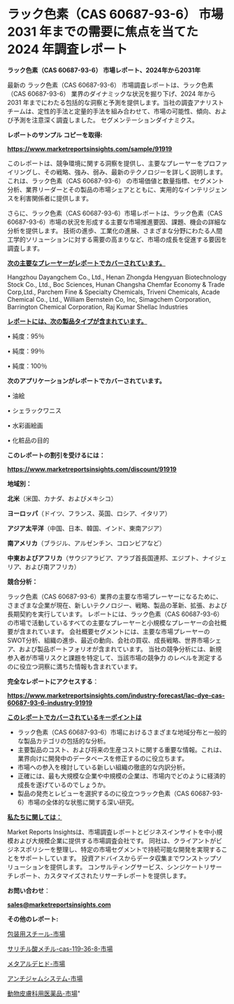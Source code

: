 # ラック色素（CAS 60687-93-6） 市場 2031 年までの需要に焦点を当てた 2024 年調査レポート

<strong>ラック色素（CAS 60687-93-6） 市場レポート、2024年から2031年</strong>

最新の ラック色素（CAS 60687-93-6） 市場調査レポートは、ラック色素（CAS 60687-93-6） 業界のダイナミックな状況を掘り下げ、2024 年から 2031 年までにわたる包括的な洞察と予測を提供します。当社の調査アナリスト チームは、定性的手法と定量的手法を組み合わせて、市場の可能性、傾向、および予測を注意深く調査しました。 セグメンテーションダイナミクス。



<strong>レポートのサンプル コピーを取得:</strong> <a href=https://www.marketreportsinsights.com/sample/91919>

<strong><u>https://www.marketreportsinsights.com/sample/91919</u></strong></a>

このレポートは、競争環境に関する洞察を提供し、主要なプレーヤーをプロファイリングし、その戦略、強み、弱み、最新のテクノロジーを詳しく説明します。 これは、ラック色素（CAS 60687-93-6） の市場価値と数量指標、セグメント分析、業界リーダーとその製品の市場シェアとともに、実用的なインテリジェンスを利害関係者に提供します。

さらに、ラック色素（CAS 60687-93-6）市場レポートは、ラック色素（CAS 60687-93-6）市場の状況を形成する主要な市場推進要因、課題、機会の詳細な分析を提供します。 技術の進歩、工業化の進展、さまざまな分野にわたる人間工学的ソリューションに対する需要の高まりなど、市場の成長を促進する要因を調査します。



<strong><u>次の主要なプレーヤーがレポートでカバーされています。</u></strong>

Hangzhou Dayangchem Co., Ltd., Henan Zhongda Hengyuan Biotechnology Stock Co., Ltd., Boc Sciences, Hunan Changsha Chemfar Economy & Trade Corp,Ltd., Parchem Fine & Specialty Chemicals, Triveni Chemicals, Acade Chemical Co., Ltd., William Bernstein Co, Inc, Simagchem Corporation, Barrington Chemical Corporation, Raj Kumar Shellac Industries



<strong><u><b>レポートには、次の製品タイプが含まれています。</b></u></strong>

• 純度：95％

• 純度：99％

• 純度：100％



<strong><b>次のアプリケーションがレポートでカバーされています。</b></strong>

• 油絵

• シェラックワニス

• 水彩画絵画

• 化粧品の目的



<strong><b>このレポートの割引を受けるには：</b></strong><a href=https://www.marketreportsinsights.com/discount/91919>

<strong><u>https://www.marketreportsinsights.com/discount/91919</u></strong></a>



<strong>地域別：</strong>



<strong>北米</strong>（米国、カナダ、およびメキシコ）



<strong>ヨーロッパ</strong>（ドイツ、フランス、英国、ロシア、イタリア）



<strong>アジア太平洋</strong>（中国、日本、韓国、インド、東南アジア）



<strong>南アメリカ</strong>（ブラジル、アルゼンチン、コロンビアなど）



<strong>中東およびアフリカ</strong>（サウジアラビア、アラブ首長国連邦、エジプト、ナイジェリア、および南アフリカ）



<strong>競合分析：</strong>

ラック色素（CAS 60687-93-6）業界の主要な市場プレーヤーになるために、さまざまな企業が現在、新しいテクノロジー、戦略、製品の革新、拡張、および長期契約を実行しています。 レポートには、ラック色素（CAS 60687-93-6）の市場で活動しているすべての主要なプレーヤーと小規模なプレーヤーの会社概要が含まれています。 会社概要セグメントには、主要な市場プレーヤーのSWOT分析、組織の進歩、最近の動向、会社の買収、成長戦略、世界市場シェア、および製品ポートフォリオが含まれています。 当社の競争分析には、新規参入者が市場リスクと課題を特定して、当該市場の競争力 のレベルを測定するのに役立つ洞察に満ちた情報も含まれています。



<strong>完全なレポートにアクセスする</strong>：

<a href=https://www.marketreportsinsights.com/industry-forecast/lac-dye-cas-60687-93-6-industry-91919>

<strong><u>https://www.marketreportsinsights.com/industry-forecast/lac-dye-cas-60687-93-6-industry-91919</u></strong></a>



<strong><u><b>このレポートでカバーされているキーポイントは</b></u></strong>
<ul>
  <li>ラック色素（CAS 60687-93-6）市場におけるさまざまな地域分布と一般的な製品カテゴリの包括的な分析。</li>
  <li>主要製品のコスト、および将来の生産コストに関する重要な情報。これは、業界向けに開発中のデータベースを修正するのに役立ちます。</li>
  <li>市場への参入を検討している新しい組織の徹底的な内訳分析。</li>
  <li>正確には、最も大規模な企業や中規模の企業は、市場内でどのように経済的成長を遂げているのでしょうか。</li>
  <li>製品の発売とレビューを選択するのに役立つラック色素（CAS 60687-93-6）市場の全体的な状態に関する深い研究。</li>
</ul>


<strong><u><b>私たちに関しては：</b></u></strong>

Market Reports Insightsは、市場調査レポートとビジネスインサイトを中小規模および大規模企業に提供する市場調査会社です。 同社は、クライアントがビジネスポリシーを整理し、特定の市場セグメントで持続可能な開発を実現することをサポートしています。 投資アドバイスからデータ収集までワンストップソリューションを提供します。 コンサルティングサービス、シンジケートリサーチレポート、カスタマイズされたリサーチレポートを提供します。



<strong><b>お問い合わせ</b></strong>：

<a href=mailto:sales@marketreportsinsights.com>

<strong><u>sales@marketreportsinsights.com</u></strong></a>



<strong>その他のレポート:</strong>

<a href=https://www.linkedin.com/pulse/包装用スチール-市場-2030-年までの需要に焦点を当てた-2023-wlk0f/>包装用スチール-市場</a>

<a href=https://www.linkedin.com/pulse/サリチル酸メチル-cas-119-36-8-市場-2023-swot-hm1ef/>サリチル酸メチル-cas-119-36-8-市場</a>

<a href=https://www.linkedin.com/pulse/メタアルデヒド-市場-2023-推進要因と成長機会-2030-consumer-connection-collective-360-s6z1c/>メタアルデヒド-市場</a>

<a href=https://www.linkedin.com/pulse/アンチジャムシステム-市場-2023-総利益と主要ベンダー-2030-ieh5f/>アンチジャムシステム-市場</a>

<a href=https://www.linkedin.com/pulse/動物皮膚科用医薬品-市場-2023-swot-分析と最新イノベーション-luctf/>動物皮膚科用医薬品-市場</a>"
